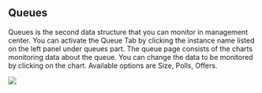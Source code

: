 
## Queues

Queues is the second data structure that you can monitor in management center. You can activate the Queue Tab by clicking the instance name listed on the left panel under queues part. The queue page consists of the charts monitoring data about the queue. You can change the data to be monitored by clicking on the chart. Available options are Size, Polls, Offers.

![](images/queue.jpg)
